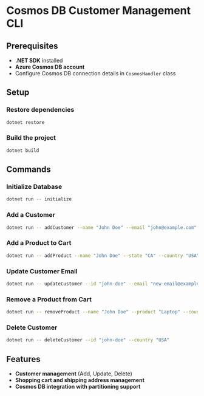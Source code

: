 ﻿# Cosmos DB Customer Management CLI

## Prerequisites

- **.NET SDK** installed
- **Azure Cosmos DB account**
- Configure Cosmos DB connection details in `CosmosHandler` class

## Setup

### Restore dependencies
```sh
dotnet restore
```

### Build the project
```sh
dotnet build
```

## Commands

### Initialize Database
```sh
dotnet run -- initialize
```

### Add a Customer
```sh
dotnet run -- addCustomer --name "John Doe" --email "john@example.com" --state "CA" --country "USA"
```

### Add a Product to Cart
```sh
dotnet run -- addProduct --name "John Doe" --state "CA" --country "USA" --product "Laptop"
```

### Update Customer Email
```sh
dotnet run -- updateCustomer --id "john-doe" --email "new-email@example.com"
```

### Remove a Product from Cart
```sh
dotnet run -- removeProduct --name "John Doe" --product "Laptop" --country "USA"
```

### Delete Customer
```sh
dotnet run -- deleteCustomer --id "john-doe" --country "USA"
```

## Features

- **Customer management** (Add, Update, Delete)
- **Shopping cart and shipping address management**
- **Cosmos DB integration with partitioning support**